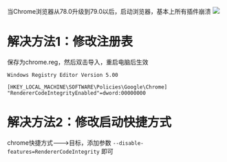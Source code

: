 当Chrome浏览器从78.0升级到79.0以后，启动浏览器，基本上所有插件崩溃
![](https://img2020.cnblogs.com/blog/1446249/202008/1446249-20200803125411064-34297812.png)

# 解决方法1：修改注册表
保存为chrome.reg，然后双击导入，重启电脑后生效
```
Windows Registry Editor Version 5.00

[HKEY_LOCAL_MACHINE\SOFTWARE\Policies\Google\Chrome]
"RendererCodeIntegrityEnabled"=dword:00000000
```

# 解决方法2：修改启动快捷方式
chrome快捷方式--->目标，添加参数 `--disable-features=RendererCodeIntegrity` 即可